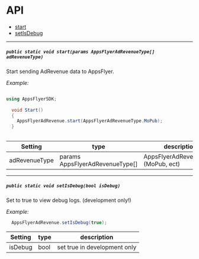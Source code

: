 # API


- [start](#start)
- [setIsDebug](#setIsDebug)

<hr>

##### <a id="start"> `public static void start(params AppsFlyerAdRevenueType[] adRevenueType)`
  
  Start sending AdRevenue data to AppsFlyer.
  
  *Example:*
  
  ```c#
  
  using AppsFlyerSDK;
    
    void Start()
    {
      AppsFlyerAdRevenue.start(AppsFlyerAdRevenueType.MoPub);
    }
    
  ```
  
| Setting        | type                            |  description                             |
| ---------------|-----------------------------    |------------------------------------------|
| adRevenueType  | params AppsFlyerAdRevenueType[] | AppsFlyerAdRevenueType (MoPub, ect)  |
  
  
  <hr>
  
##### <a id="setIsDebug"> `public static void setIsDebug(bool isDebug)`
  
  Set to true to view debug logs. (development only!)
  
  *Example:*
  
  ```c#
    AppsFlyerAdRevenue.setIsDebug(true);
  ```
  
| Setting | type   |  description                  |
| --------|------- |-------------------------------|
| isDebug | bool   | set true in development only  |
  